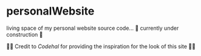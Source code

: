 # personalWebsite
living space of my personal website source code...  🚧 currently under construction 🚧




🫶🏻 Credit to *Codehal* for providing the inspiration for the look of this site 🫶🏻
